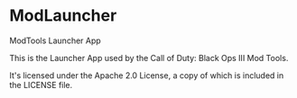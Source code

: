 # ModLauncher
ModTools Launcher App

This is the Launcher App used by the Call of Duty: Black Ops III Mod Tools.

It's licensed under the Apache 2.0 License, a copy of which is included in the LICENSE file.
